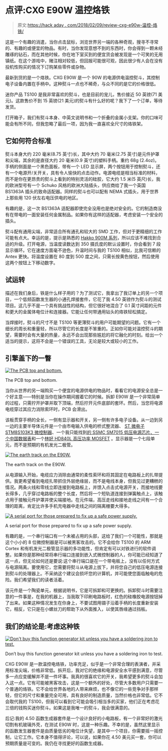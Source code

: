 # 点评:CXG E90W 温控烙铁

> 原文:[https://hack aday . com/2018/02/09/review-cxg-e90w-温控-烙铁/](https://hackaday.com/2018/02/09/review-cxg-e90w-temperature-controlled-soldering-iron/)

这是一个有趣的消遣，当你点击鼠标，浏览世界另一端的各种奇观，搜寻不寻常的、有趣的或便宜的物品。有时，当你发现意想不到的东西时，你会得到一颗未经雕琢的钻石，而在其他时候，你在地下室买到的便宜货会被发现是一个可笑的无用镇纸。在这个游戏中，赌注相对较低，但回报可能很可观，因此很少有人会在没有投机性购买的情况下订购某些零件或杂物。

最新到货的是一个烙铁。CXG E90W 是一个 90W 的电源供电温控熨斗，其控制电子设备内置在手柄中。这种熨斗一点也不稀奇，与众不同的是它的价格很低。

迷你产品 TS100 是我非常喜欢的熨斗，也是目前的宠儿，售价接近 50 英镑(71 美元)。这款售价不到 15 英镑(21 美元)的熨斗有什么好的呢？我下了一个订单，等待发货。

打开箱子，我们有熨斗本身、中英文说明书和一个折叠的金属小支架。你的口味可能会有所不同，但我忽略了最后一项，因为我一直喜欢全尺寸的烙铁架。

## 它如何符合标准

熨斗本身大约 220 毫米(8.75 英寸)长，其中大约 70 毫米(2.75 英寸)是元件护罩和尖端，其余的是直径大约 20 毫米(0.9 英寸)的塑料手柄。重约 68g (2.4oz)。手柄的侧面是一个黑色面板，带有一个 LED 显示屏，两个按钮用于控制熨斗，还有一个电源开/关开关，具有令人愉快的点击动作。电源电缆是相当标准的材料，而不是你在更昂贵的熨斗上看到的特别灵活的硅胶，它大约 1.5 米(5 英尺)长，我的欧洲型号有一个 Schuko 风格的欧洲大陆插头，供应商给了我一个英国 BS1363A 插头的致命适配器。同样的熨斗也可以配有 NEMA 式插头，用于世界上那些用 120 伏左右电压供电的地区。

有趣的是，这一次 BS1363A 适配器即使完全没用也是绝对安全的。它的制造商没有在带电的一面安装任何金属制品。如果你有这样的适配器，考虑安装一个安全的插头。

熨斗配有通用尖端，非常适合所有通孔和较大的 SMD 工作，但对于更精细的工作可能有点大。幸运的是，提示是熟悉的 [Hakko 900M 系列](https://www.hakko.com/english/tip_selection/series_900m.html)，所以应该不难找到合适的升级。打开电源，当温度读数达到 350 摄氏度的默认设置时，你会看到 7 段显示循环。它在速度方面毫不逊色，升温时间与我的 TS100 相似，比我可信赖的 Antex 更快。将温度设置在 80 度到 500 度之间，只需长按黄色按钮，然后使用这两个按钮上下移动数字。

## 试运转

描述在我们身后，铁是什么样子用的？为了测试它，我拿出了我订单上的另一个项目，一个低频函数发生器的小通孔焊接套件，它花了我 4.50 英镑作为熨斗的测试项目。这几乎不是一个具有挑战性的结构，但它很好地混合了 0.1 英寸间距的元件和更大的金属体电位计和连接器。它能让任何带通用钻头的烙铁轻松搞定。

当焊接时，熨斗的尺寸不是 TS100 等更薄熨斗的用户可能期望的问题。它有一个细长的周长和重量轻，所以尽管它的长度是不笨重的。正如你可能对温控熨斗的期望，需要时会有大量的热量，永远不会出现那些尴尬的将它融化的时刻。给出一个适当的提示，这将不会是一个错误的工具，无论是较大或较小的工作。

## 引擎盖下的一瞥

[![The PCB top and bottom.](../Images/c469454cb8ddf6eb00f80d70f1505bc3.png)](https://hackaday.com/wp-content/uploads/2018/01/e90w-pcb.jpg)

The PCB top and bottom.

当你从世界的另一端购买一个便宜的电源供电的物品时，看看它的电源安全总是一个好主意——特别是当你在操作期间握着它的时候。拆卸 E90W 是一个非常简单的过程，只需拧开护罩并取下顶端，然后拧开元件底部的套环。然后，当您将电源电缆穿过其应力消除索环时，PCB 会滑出。

该板贯穿手柄的全长，一侧有显示器和开关，另一侧有许多电子设备。从一边到另一边的主要半导体元件是一个由市电输入供电的桥式整流器、 [ST 微电子 STM8S103K3 微控制器](http://www.st.com/content/ccc/resource/technical/document/datasheet/ce/13/13/03/a9/a4/42/8f/CD00226640.pdf/files/CD00226640.pdf/jcr:content/translations/en.CD00226640.pdf)、一个我只能找到[的 SSMC SM7015 低压电源芯片、一个中国数据表](https://datasheet.lcsc.com/szlcsc/SM7015_C116925.pdf)和一个[林好 HD840L 高压功率 MOSFET](http://www.haolin.cpooo.com/product/6976445.html) 。显示器是一个七段单元，而不是预期的有机发光二极管。

[![The earth track on the E90W.](../Images/0845d091e2ead93bf0275f6f2e5ed9a7.png)](https://hackaday.com/wp-content/uploads/2018/01/e90w-earth-track.jpg)

The earth track on the E90W.

从电源输入开始，电缆应力消除由通常的柔性索环和将其固定在电路板上的扎带提供。我更希望看到电缆扎带抓住外层绝缘层，而不是电线本身，但我见过更糟糕的情况。两条火线和零线立即连接到电路板上，并馈入点击式电源开关，而接地线要长得多，几乎穿过电路板的整个长度，然后将一个短轨道连接到弹簧触点上，该触点用于接触元件护罩并使尖端接地。在元件端，高压走线和接地走线之间有一个合理的距离，肯定比许多手机充电器中走线之间的隔离栅要大得多。

[![A serial port for those prepared to fix up a safe power supply.](../Images/c67eee6a00ea987aef27ea4ba12ca2fb.png)](https://hackaday.com/wp-content/uploads/2018/01/e90w-serial-port.jpg)

A serial port for those prepared to fix up a safe power supply.

有趣的是，一个串行端口有一个未被占用的头部，这给了我们一个可能性，那就是这个小小的 8 位微控制器是可以被黑客攻击的。它不会给你 TS100 的 ARM Cortex 和有机发光二极管显示器的多功能性，但肯定有可以对铁进行的软件调整。如果你是那种经常将串行端口连接到嵌入式微控制器的人，你可能已经知道了这一点，但无论如何还是要说:这个串行端口是在一个带电板上，没有以任何方式与电源隔离。要使用它，您需要将熨斗从电源上拔下，并将您自己的低压电源连接到熨斗的处理器上。不采纳这个建议会损坏您的计算机，并可能使您面临触电的危险。我们希望我们的读者活着。

该元件是一个陶瓷单元，根据说明书，它是可拆卸和可更换的。拆卸熨斗时需要注意的一件事是，在我的机器上，当我取下印刷电路板时，红色的硅橡胶电源按钮掉了出来。如果这种情况发生在你身上，不要试图用镊子沿着手柄的长度重新安装它，相反，它只是在小螺丝刀的帮助下从外面推入，以使其唇缘通过挡板。

## 我们的结论是:考虑这种铁

[![Don't buy this function generator kit unless you have a soldering iron to test.](../Images/43636587f97cc2dd879688e4f750b719.png)](https://hackaday.com/wp-content/uploads/2018/01/function-generator-kit.jpg)

Don’t buy this function generator kit unless you have a soldering iron to test.

CXG E90W 是一款温控电烙铁，功率充足，似乎是一个非常合理的表演者，并采用标准尖端，价格非常低。拆开后，我对它的绝缘和电源安全水平感到满意，尽管多一点应变缓解并不是一件坏事。我真的很喜欢它的开关，我希望更多的熨斗会加入这一点。它有可能被黑客攻击，这是一个额外的好处，尽管大多数用户只需要一个普通的烙铁。它不会给世界各地的人带来麻烦，也不像它的一些竞争对手那样轻，但它的尺寸和重量完全可用，具有良好的制造质量，当然价格也非常低。它不会取代我的 TS100，但我可以看到它可能会吸引相当多的买家，他们正在考虑花三倍的钱购买迷你熨斗。如果这是我唯一的熨斗，我会很满意的。

后记:我的 4.50 函数生成器套件是一个设计良好的小电路板，有一个非常好的激光切割有机玻璃外壳，在测试 E90W 时，这是一种乐趣。不幸的是，虽然这里显示的函数发生器套件是由质量低劣的电位计失望，是其中一个项目，你需要摇一摇控制，让它工作。它本身不值得评论，可以说，如果你花 4.50 美元买一套，你可以预期质量是可变的。我仍在寻找更好的函数生成器。